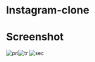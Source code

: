 # Instagram-clone

# Screenshot

![pri](https://user-images.githubusercontent.com/62677231/85469539-2dfbab00-b584-11ea-935b-6b690df56096.png)![tr](https://user-images.githubusercontent.com/62677231/85469600-4370d500-b584-11ea-8445-bfb32ce47738.png)
![sec](https://user-images.githubusercontent.com/62677231/85469615-47045c00-b584-11ea-9084-e661af8e060c.png)

